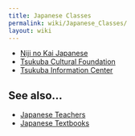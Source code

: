 ```yaml
---
title: Japanese Classes
permalink: wiki/Japanese_Classes/
layout: wiki
---
```


-   [Niji no Kai Japanese](/wiki/Niji_no_Kai_Japanese "wikilink")
-   [Tsukuba Cultural
    Foundation](/wiki/Tsukuba_Cultural_Foundation "wikilink")
-   [Tsukuba Information Center](/wiki/Tsukuba_Information_Center "wikilink")

See also...
-----------

-   [Japanese Teachers](/wiki/Japanese_Teachers "wikilink")
-   [Japanese Textbooks](/wiki/Japanese_Textbooks "wikilink")

